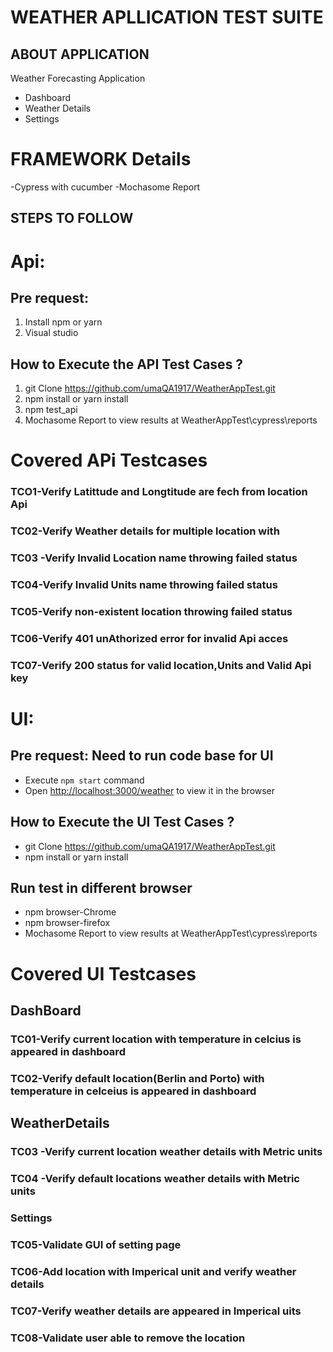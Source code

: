 # WEATHER APLLICATION TEST SUITE
## ABOUT APPLICATION
Weather Forecasting Application
- Dashboard
- Weather Details
- Settings

# FRAMEWORK Details
 -Cypress with cucumber
 -Mochasome Report


## STEPS TO FOLLOW

# Api:
## Pre request:
1. Install npm or yarn
2. Visual studio

## How to Execute the API Test Cases ?
1. git Clone https://github.com/umaQA1917/WeatherAppTest.git
2. npm install or yarn install
3. npm test_api 
4. Mochasome Report to view results at WeatherAppTest\cypress\reports

# Covered APi Testcases
###  TCO1-Verify Latittude and Longtitude are fech from location Api
###  TC02-Verify Weather details for multiple location with
###  TC03 -Verify Invalid Location name throwing failed status
###  TC04-Verify Invalid Units name throwing failed status
###  TC05-Verify non-existent location throwing failed status
###  TC06-Verify 401 unAthorized error for invalid Api acces
###  TC07-Verify 200 status for valid location,Units and Valid Api key

# UI:
   
## Pre request: Need to run code base for UI
- Execute `npm start` command
- Open [http://localhost:3000/weather](http://localhost:3000/weather) to view it in the browser
## How to Execute the UI Test Cases ?
   - git Clone https://github.com/umaQA1917/WeatherAppTest.git
   - npm install or yarn install
## Run test in different browser
   - npm browser-Chrome
   - npm browser-firefox
   - Mochasome Report to view results at WeatherAppTest\cypress\reports

# Covered UI Testcases
## DashBoard
  ### TC01-Verify current location with temperature in celcius is appeared in dashboard
  ### TC02-Verify default location(Berlin and Porto) with temperature in celceius is appeared in dashboard

## WeatherDetails
  ### TC03 -Verify current location weather details with Metric units
  ### TC04 -Verify default locations weather details with Metric units

### Settings
  ### TC05-Validate GUI of setting page
  ### TC06-Add location with Imperical unit and verify weather details
  ### TC07-Verify weather details are appeared in Imperical uits
  ### TC08-Validate user able to remove the location